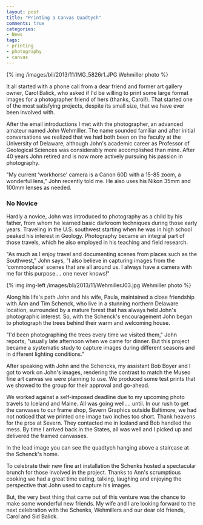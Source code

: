 ```yaml
---
layout: post
title: "Printing a Canvas Quadtych"
comments: true
categories:
- News
tags:
- printing
- photography
- canvas
---
```


{% img /images/bli/2013/11/IMG_5826r1.JPG Wehmiller photo %}

It all started with a phone call from a dear friend and former art gallery owner, Carol Balick, who asked if I'd be willing to print some large format images for a photographer friend of hers (thanks, Carol!). That started one of the most satisfying projects, despite its small size, that we have ever been involved with. 

<!--more-->

After the email introductions I met with the photographer, an advanced amateur named John Wehmiller. The name sounded familiar and after initial conversations we realized that we had both been on the faculty at the University of Delaware, although John's academic career as Professor of Geological Sciences was considerably more accomplished than mine. After 40 years John retired and is now more actively pursuing his passion in photography. 

"My current 'workhorse' camera is a Canon 60D with a 15-85 zoom, a wonderful lens," John recently told me. He also uses his Nikon 35mm and 100mm lenses as needed. 

### No Novice

Hardly a novice, John was introduced to photography as a child by his father, from whom he learned basic darkroom techniques  during those early years. Traveling in the U.S. southwest starting when he was in high school peaked his interest in Geology. Photography became an integral part of those travels, which he also employed in his teaching and field research.  

"As much as I enjoy travel and documenting scenes from places such as the Southwest," John says, "I also believe in capturing images from the 'commonplace' scenes that are all around us. I always have a camera with me for this purpose.... one never knows!"

{% img img-left /images/bli/2013/11/WehmillerJ03.jpg Wehmiller photo %}

Along his life's path John and his wife, Paula, maintained a close friendship with Ann and Tim Schenck, who live in a stunning northern Delaware location, surrounded by a mature forest that has always held John's photographic interest. So, with the Schenck's encouragement John began to photograph the trees behind their warm and welcoming house. 

"I'd been photographing the trees every time we visited them," John reports, "usually late afternoon when we came for dinner. But this project became a systematic study to capture images during different seasons and in different lighting conditions."

After speaking with John and the Schencks, my assistant Bob Boyer and I got to work on John's images, rendering the contrast to match the Museo fine art canvas we were planning to use. We produced some test prints that we showed to the group for their approval and go-ahead. 

We worked against a self-imposed deadline due to my upcoming photo travels to Iceland and Maine. All was going well.... until. In our rush to get the canvases to our frame shop, Severn Graphics outside Baltimore, we had not noticed that we printed one image two inches too short. Thank heavens for the pros at Severn. They contacted me in Iceland and Bob handled the mess. By time I arrived back in the States, all was well and I picked up and delivered the framed canvasses. 

In the lead image you can see the quadtych hanging above a staircase at the Schenck's home. 

To celebrate their new fine art installation the Schenks hosted a spectacular brunch for those involved in the project. Thanks to Ann's scrumptious cooking we had a great time eating, talking, laughing and enjoying the perspective that John used to capture his images. 

But, the very best thing that came out of this venture was the chance to make some wonderful new friends. My wife and I are looking forward to the next celebration with the Schenks, Wehmillers and our dear old friends, Carol and Sid Balick. 








